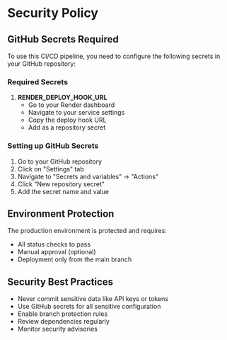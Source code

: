 # Security Policy

## GitHub Secrets Required

To use this CI/CD pipeline, you need to configure the following secrets in your GitHub repository:

### Required Secrets

1. **RENDER_DEPLOY_HOOK_URL**
   - Go to your Render dashboard
   - Navigate to your service settings
   - Copy the deploy hook URL
   - Add as a repository secret

### Setting up GitHub Secrets

1. Go to your GitHub repository
2. Click on "Settings" tab
3. Navigate to "Secrets and variables" → "Actions"
4. Click "New repository secret"
5. Add the secret name and value

## Environment Protection

The production environment is protected and requires:
- All status checks to pass
- Manual approval (optional)
- Deployment only from the main branch

## Security Best Practices

- Never commit sensitive data like API keys or tokens
- Use GitHub secrets for all sensitive configuration
- Enable branch protection rules
- Review dependencies regularly
- Monitor security advisories
